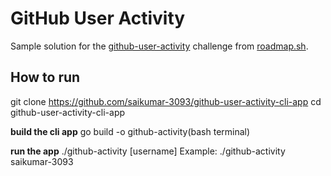 # GitHub User Activity

Sample solution for the [github-user-activity](https://roadmap.sh/projects/github-user-activity) challenge from [roadmap.sh](https://roadmap.sh/).

## How to run

git clone https://github.com/saikumar-3093/github-user-activity-cli-app
cd github-user-activity-cli-app

**build the cli app**
go build -o github-activity(bash terminal)

**run the app**
./github-activity [username]
Example: ./github-activity saikumar-3093
